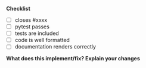 <!--
Thanks for contributing a pull request! Please ensure you have taken a look at
the contribution guidelines: https://scikit-survival.readthedocs.io/en/latest/contributing.html#making-changes-to-the-code
-->

**Checklist**
<!-- Remove items that do not apply. For completed items, change [ ] to [x]. -->

- [ ] closes #xxxx
- [ ] pytest passes
- [ ] tests are included
- [ ] code is well formatted
- [ ] documentation renders correctly

**What does this implement/fix? Explain your changes**
